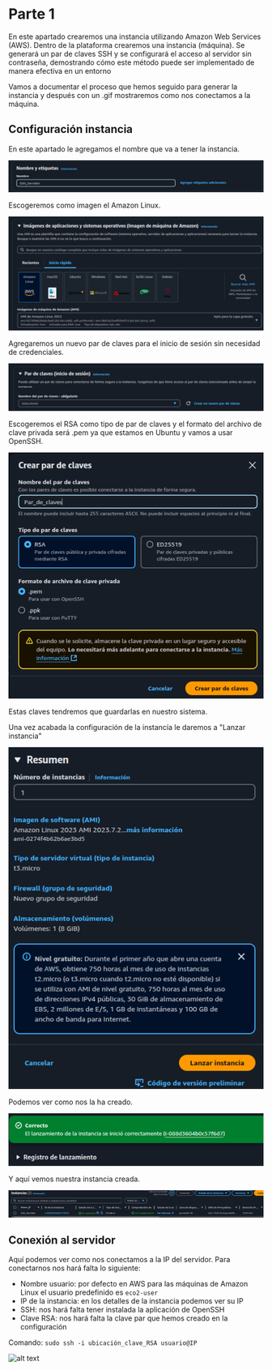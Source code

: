 # Parte 1

En este apartado crearemos una instancia utilizando Amazon Web Services (AWS). Dentro de la plataforma crearemos una instancia (máquina). Se generará un par de claves SSH y se configurará el acceso al servidor sin contraseña, demostrando cómo este método puede ser implementado de manera efectiva en un entorno

Vamos a documentar el proceso que hemos seguido para generar la instancia y después con un .gif mostraremos como nos conectamos a la máquina.

## Configuración instancia

En este apartado le agregamos el nombre que va a tener la instancia.

![alt text](img/image2.png)

Escogeremos como imagen el Amazon Linux.

![alt text](img/image3.png)

Agregaremos un nuevo par de claves para el inicio de sesión sin necesidad de credenciales.

![alt text](img/image4.png)

Escogeremos el RSA como tipo de par de claves y el formato del archivo de clave privada será .pem ya que estamos en Ubuntu y vamos a usar OpenSSH.

![alt text](img/image5.png)

Estas claves tendremos que guardarlas en nuestro sistema.

Una vez acabada la configuración de la instancía le daremos a "Lanzar instancia"

![alt text](img/image7.png)

Podemos ver como nos la ha creado.

![alt text](img/image8.png)

Y aquí vemos nuestra instancia creada.

![alt text](img/image.png)

## Conexión al servidor

Aquí podemos ver como nos conectamos a la IP del servidor. Para conectarnos nos hará falta lo siguiente:

- Nombre usuario: por defecto en AWS para las máquinas de Amazon Linux el usuario predefinido es `eco2-user`
- IP de la instancia: en los detalles de la instancia podemos ver su IP
- SSH: nos hará falta tener instalada la aplicación de OpenSSH
- Clave RSA: nos hará falta la clave par que hemos creado en la configuración

Comando: `sudo ssh -i ubicación_clave_RSA usuario@IP`

![alt text](img/conexión.gif)